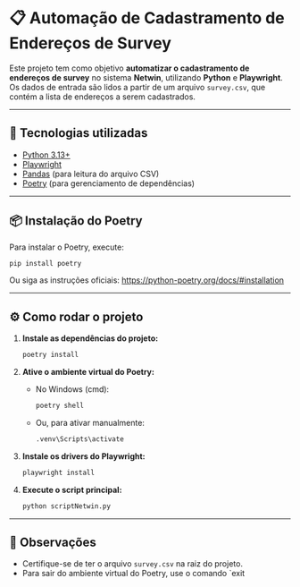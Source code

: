 # 📋 Automação de Cadastramento de Endereços de Survey

Este projeto tem como objetivo **automatizar o cadastramento de endereços de survey** no sistema **Netwin**, utilizando **Python** e **Playwright**.  
Os dados de entrada são lidos a partir de um arquivo `survey.csv`, que contém a lista de endereços a serem cadastrados.

---

## 🚀 Tecnologias utilizadas
- [Python 3.13+](https://www.python.org/)
- [Playwright](https://playwright.dev/python/)
- [Pandas](https://pandas.pydata.org/) (para leitura do arquivo CSV)
- [Poetry](https://python-poetry.org/) (para gerenciamento de dependências)

---

## 📦 Instalação do Poetry

Para instalar o Poetry, execute:

```sh
pip install poetry
```

Ou siga as instruções oficiais: https://python-poetry.org/docs/#installation

---

## ⚙️ Como rodar o projeto

1. **Instale as dependências do projeto:**

   ```sh
   poetry install
   ```

2. **Ative o ambiente virtual do Poetry:**

   - No Windows (cmd):
     ```sh
     poetry shell
     ```
   - Ou, para ativar manualmente:
     ```sh
     .venv\Scripts\activate
     ```

3. **Instale os drivers do Playwright:**

   ```sh
   playwright install
   ```

4. **Execute o script principal:**

   ```sh
   python scriptNetwin.py
   ```

---

## 📄 Observações

- Certifique-se de ter o arquivo `survey.csv` na raiz do projeto.
- Para sair do ambiente virtual do Poetry, use o comando `exit